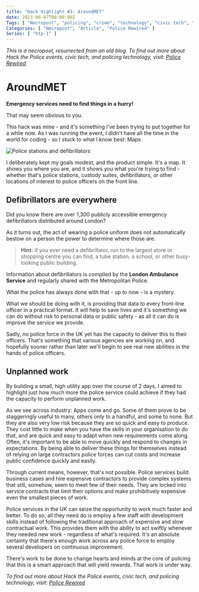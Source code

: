 ```yaml
---
title: "Hack Highlight #3: AroundMET"
date: 2013-06-07T00:00:00Z
Tags: [ "Necropost", "policing", "crime", "technology", "civic tech", "Hack the Police", "Metropolitan Police", "mapping", "POI", "geodata", "defibrillators", "apps", "LAS", "ambulance" ]
Categories: [ "Necropost", "Article", "Police Rewired" ]
Series: [ "htp-1" ]
---
```


*This is a necropost, resurrected from an old blog. To find out more about Hack the Police events, civic tech, and policing technology, visit: [Police Rewired](https://policerewired.org)*

# AroundMET

**Emergency services need to find things in a hurry!**

That may seem obvious to you.

This hack was mine - and it's something I've been trying to put together for a while now. As I was running the event, I didn't have all the time in the world for coding - so I stuck to what I know best: Maps

![Police stations and defibrillators](/necro-images/htp1-aroundmet-1.png)

I deliberately kept my goals modest, and the product simple. It's a map. It shows you where you are, and it shows you what you're trying to find - whether that's police stations, custody suites, defibrillators, or other locations of interest to police officers on the front line.

## Defibrillators are everywhere

Did you know there are over 1,300 publicly accessible emergency defibrillators distributed around London?

As it turns out, the act of wearing a police uniform does not automatically bestow on a person the power to determine where those are.

> **Hint:** if you ever need a defibrillator, run to the largest store or shopping centre you can find, a tube station, a school, or other busy-looking public building.

Information about defibrillators is compiled by the **London Ambulance Service** and regularly shared with the Metropolitan Police.

What the police has always done with that - up to now - is a mystery.

What we should be doing with it, is providing that data to every front-line officer in a practical format. It will help to save lives and it's something we can do without risk to personal data or public safety - as all it can do is improve the service we provide.

Sadly, no police force in the UK yet has the capacity to deliver this to their officers. That's something that various agencies are working on, and hopefully sooner rather than later we'll begin to see real new abilities in the hands of police officers.

## Unplanned work

By building a small, high utility app over the course of 2 days, I aimed to highlight just how much more the police service could achieve if they had the capacity to perform unplanned work.

As we see across industry: Apps come and go. Some of them prove to be staggeringly useful to many, others only to a handful, and some to none. But they are also very low risk because they are so quick and easy to produce. They cost little to make when you have the skills in your organisation to do that, and are quick and easy to adapt when new requirements come along. Often, it's important to be able to move quickly and respond to changes in expectations. By being able to deliver these things for themselves instead of relying on large contractors police forces can cut costs and increase public confidence quickly and easily.

Through current means, however, that's not possible. Police services build business cases and hire expensive contractors to provide complex systems that still, somehow, seem to meet few of their needs. They are locked into service contracts that limit their options and make prohibitively expensive even the smallest pieces of work.

Police services in the UK can seize the opportunity to work much faster and better. To do so, all they need do is employ a few staff with development skills instead of following the traditional approach of expensive and slow contractual work. This provides them with the ability to act swiftly whenever they needed new work - regardless of what's required. It's an absolute certainty that there's enough work across any police force to employ several developers on continuous improvement.

There's work to be done to change hearts and minds at the core of policing that this is a smart approach that will yield rewards. That work is under way.

*To find out more about Hack the Police events, civic tech, and policing technology, visit: [Police Rewired](https://policerewired.org)*
